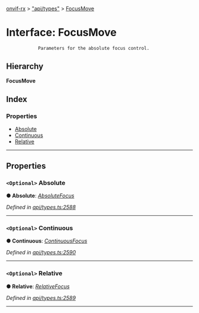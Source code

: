 [onvif-rx](../README.md) > ["api/types"](../modules/_api_types_.md) > [FocusMove](../interfaces/_api_types_.focusmove.md)

# Interface: FocusMove

```
            Parameters for the absolute focus control.
```

## Hierarchy

**FocusMove**

## Index

### Properties

* [Absolute](_api_types_.focusmove.md#absolute)
* [Continuous](_api_types_.focusmove.md#continuous)
* [Relative](_api_types_.focusmove.md#relative)

---

## Properties

<a id="absolute"></a>

### `<Optional>` Absolute

**● Absolute**: *[AbsoluteFocus](_api_types_.absolutefocus.md)*

*Defined in [api/types.ts:2588](https://github.com/patrickmichalina/onvif-rx/blob/034e4d6/src/api/types.ts#L2588)*

___
<a id="continuous"></a>

### `<Optional>` Continuous

**● Continuous**: *[ContinuousFocus](_api_types_.continuousfocus.md)*

*Defined in [api/types.ts:2590](https://github.com/patrickmichalina/onvif-rx/blob/034e4d6/src/api/types.ts#L2590)*

___
<a id="relative"></a>

### `<Optional>` Relative

**● Relative**: *[RelativeFocus](_api_types_.relativefocus.md)*

*Defined in [api/types.ts:2589](https://github.com/patrickmichalina/onvif-rx/blob/034e4d6/src/api/types.ts#L2589)*

___

